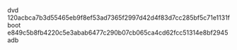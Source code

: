 dvd 120acbca7b3d55465eb9f8ef53ad7365f2997d42d4f83d7cc285bf5c71e1131f
boot e849c5b8fb4220c5e3abab6477c290b07cb065ca4cd62fcc51314e8bf2945adb
